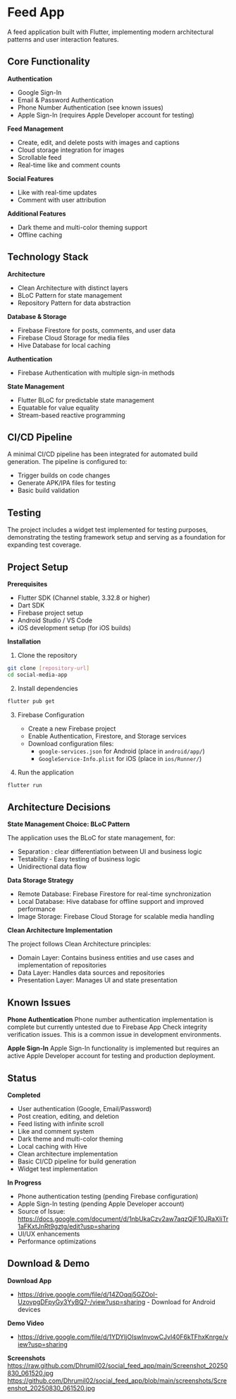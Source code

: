 # Feed App

A feed application built with Flutter, implementing modern architectural patterns and user interaction features.

## Core Functionality

**Authentication**
- Google Sign-In
- Email & Password Authentication
- Phone Number Authentication (see known issues)
- Apple Sign-In (requires Apple Developer account for testing)

**Feed Management**
- Create, edit, and delete posts with images and captions
- Cloud storage integration for images
- Scrollable feed
- Real-time like and comment counts

**Social Features**
- Like with real-time updates
- Comment with user attribution

**Additional Features**
- Dark theme and multi-color theming support
- Offline caching

## Technology Stack

**Architecture**
- Clean Architecture with distinct layers
- BLoC Pattern for state management
- Repository Pattern for data abstraction

**Database & Storage**
- Firebase Firestore for posts, comments, and user data
- Firebase Cloud Storage for media files
- Hive Database for local caching

**Authentication**
- Firebase Authentication with multiple sign-in methods

**State Management**
- Flutter BLoC for predictable state management
- Equatable for value equality
- Stream-based reactive programming

## CI/CD Pipeline

A minimal CI/CD pipeline has been integrated for automated build generation. The pipeline is configured to:
- Trigger builds on code changes
- Generate APK/IPA files for testing
- Basic build validation

## Testing

The project includes a widget test implemented for testing purposes, demonstrating the testing framework setup and serving as a foundation for expanding test coverage.

## Project Setup

**Prerequisites**
- Flutter SDK (Channel stable, 3.32.8 or higher)
- Dart SDK
- Firebase project setup
- Android Studio / VS Code
- iOS development setup (for iOS builds)

**Installation**

1. Clone the repository
```bash
git clone [repository-url]
cd social-media-app
```

2. Install dependencies
```bash
flutter pub get
```

3. Firebase Configuration
   - Create a new Firebase project
   - Enable Authentication, Firestore, and Storage services
   - Download configuration files:
      - `google-services.json` for Android (place in `android/app/`)
      - `GoogleService-Info.plist` for iOS (place in `ios/Runner/`)

4. Run the application
```bash
flutter run
```

## Architecture Decisions

**State Management Choice: BLoC Pattern**

The application uses the BLoC for state management, for:
- Separation : clear differentiation between UI and business logic
- Testability - Easy testing of business logic
- Unidirectional data flow

**Data Storage Strategy**
- Remote Database: Firebase Firestore for real-time synchronization
- Local Database: Hive database for offline support and improved performance
- Image Storage: Firebase Cloud Storage for scalable media handling

**Clean Architecture Implementation**

The project follows Clean Architecture principles:
- Domain Layer: Contains business entities and use cases and implementation of repositories
- Data Layer: Handles data sources and repositories
- Presentation Layer: Manages UI and state presentation

## Known Issues

**Phone Authentication**
Phone number authentication implementation is complete but currently untested due to Firebase App Check integrity verification issues. This is a common issue in development environments.

**Apple Sign-In**
Apple Sign-In functionality is implemented but requires an active Apple Developer account for testing and production deployment.

## Status

**Completed**
- User authentication (Google, Email/Password)
- Post creation, editing, and deletion
- Feed listing with infinite scroll
- Like and comment system
- Dark theme and multi-color theming
- Local caching with Hive
- Clean architecture implementation
- Basic CI/CD pipeline for build generation
- Widget test implementation

**In Progress**
- Phone authentication testing (pending Firebase configuration)
- Apple Sign-In testing (pending Apple Developer account)
- Source of Issue: https://docs.google.com/document/d/1nbUkaCzv2aw7aqzQjF10JRaXIiTr1aFKxtJnRt9gztg/edit?usp=sharing
- UI/UX enhancements
- Performance optimizations

## Download & Demo

**Download App**
- https://drive.google.com/file/d/14ZOqqj5GZOoI-UzovpgDFpyGy3YyBQ7-/view?usp=sharing - Download for Android devices

**Demo Video**
- https://drive.google.com/file/d/1YDYIjOIswInvowCJvl40F6kTFhxKnrge/view?usp=sharing

**Screenshots**
https://raw.github.com/Dhrumil02/social_feed_app/main/Screenshot_20250830_061520.jpg
https://github.com/Dhrumil02/social_feed_app/blob/main/screenshots/Screenshot_20250830_061520.jpg
